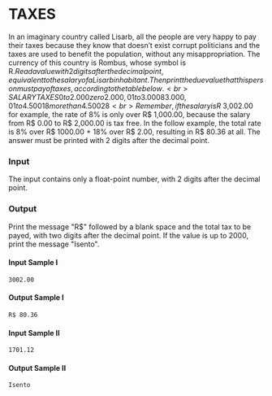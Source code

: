 # TAXES
In an imaginary country called Lisarb, all the people are very happy to pay their taxes because they know that doesn’t exist corrupt politicians and the taxes are used to benefit the population, without any misappropriation. The currency of this country is Rombus, whose symbol is R$.  
Read a value with 2 digits after the decimal point, equivalent to the salary of a Lisarb inhabitant. Then print the due value that this person must pay of taxes, according to the table below.  
<br>
SALARY            TAXES  
0 to 2.000          zero  
2.000,01 to 3.000   8%  
3.000,01 to 4.500   18%  
more than 4.500     28% 
<br> 
Remember, if the salary is R$ 3,002.00 for example, the rate of 8% is only over R$ 1,000.00, because the salary from R$ 0.00 to R$ 2,000.00 is tax free. In the follow example, the total rate is 8% over R$ 1000.00 + 18% over R$ 2.00, resulting in R$ 80.36 at all. The answer must be printed with 2 digits after the decimal point.
### Input
The input contains only a float-point number, with 2 digits after the decimal point.
### Output
Print the message "R$" followed by a blank space and the total tax to be payed, with two digits after the decimal point. If the value is up to 2000, print the message "Isento".
#### Input Sample I
    3002.00
#### Output Sample I
    R$ 80.36
#### Input Sample II
    1701.12
#### Output Sample II
    Isento